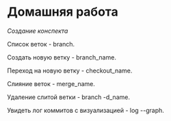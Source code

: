 # Домашняя работа

*Создание конспекта*

Список веток - branch.

Создать новую ветку - branch_name.

Переход на новую ветку - checkout_name.

Слияние веток - merge_name.

Удаление слитой ветки - branch -d_name.

Увидеть лог коммитов с визуализацией - log --graph.

